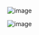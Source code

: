 ![image](https://github.com/user-attachments/assets/31920a07-252e-4881-b612-cd947d286d90)





![image](https://github.com/user-attachments/assets/41b41953-e576-4077-be6a-f4f0393cc239)

